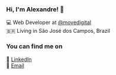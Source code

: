 ### Hi, I'm Alexandre! 👋

💻 Web Developer at [@movedigital](https://github.com/movedigital) <br>
🇧🇷 Living in São José dos Campos, Brazil <br>

### You can find me on

💼 [LinkedIn](https://www.linkedin.com/in/alexandrekumagae) <br>
📩 [Email](mailto:alexandre@movedigital.com.br) <br>
